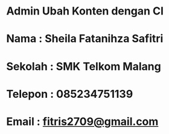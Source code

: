# Admin Ubah Konten dengan CI
# Nama    : Sheila Fatanihza Safitri
# Sekolah : SMK Telkom Malang
# Telepon : 085234751139
# Email   : fitris2709@gmail.com 
